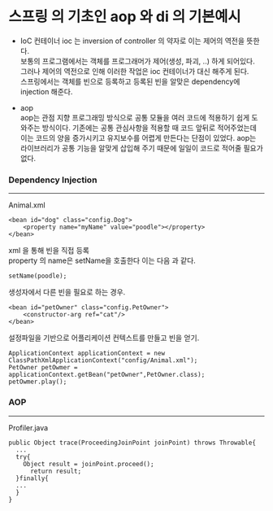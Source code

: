 # 스프링 의 기초인 aop 와 di 의 기본예시

+ IoC 컨테이너
  ioc 는 inversion of controller 의 약자로 이는 제어의 역전을 뜻한다.  
  보통의 프로그램에서는 객체를 프로그래머가 제어(생성, 파괴, ..) 하게 되어있다.  
  그러나 제어의 역전으로 인해 이러한 작업은 ioc 컨테이너가 대신 해주게 된다.  
  스프링에서는 객체를 빈으로 등록하고 등록된 빈을 알맞은 dependency에 injection 해준다.  
  

+ aop  
  aop는 관점 지향 프로그래밍 방식으로 공통 모듈을 여러 코드에 적용하기 쉽게 도와주는 방식이다.
  기존에는 공통 관심사항을 적용할 때 코드 앞뒤로 적어주었는데 이는 코드의 양을 증가시키고 유지보수를 어렵게 만든다는 단점이 있었다.
  aop는 라이브러리가 공통 기능을 알맞게 삽입해 주기 때문에 일일이 코드로 적어줄 필요가 없다.
  
  
### Dependency Injection  

------------------  

Animal.xml  
```
<bean id="dog" class="config.Dog">
    <property name="myName" value="poodle"></property>
</bean>  
```
xml 을 통해 빈을 직접 등록  
property 의 name은 setName을 호출한다 이는 다음 과 같다.  
```
setName(poodle);
```
생성자에서 다른 빈을 필요로 하는 경우.  
```
<bean id="petOwner" class="config.PetOwner">
    <constructor-arg ref="cat"/>
</bean>
```
설정파일을 기반으로 어플리케이션 컨텍스트를 만들고 빈을 얻기.  
```
ApplicationContext applicationContext = new ClassPathXmlApplicationContext("config/Animal.xml");
PetOwner petOwmer = applicationContext.getBean("petOwner",PetOwner.class);
petOwmer.play();
```

### AOP  
---------------------  

Profiler.java  
```
public Object trace(ProceedingJoinPoint joinPoint) throws Throwable{  
  ...  
  try{  
    Object result = joinPoint.proceed();  
	  return result;  
  }finally{  
  ...  
  }  
}
```


  
